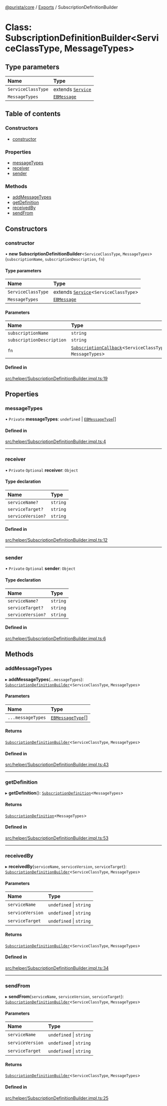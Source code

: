 [@purista/core](../README.md) / [Exports](../modules.md) / SubscriptionDefinitionBuilder

# Class: SubscriptionDefinitionBuilder<ServiceClassType, MessageTypes\>

## Type parameters

| Name | Type |
| :------ | :------ |
| `ServiceClassType` | extends [`Service`](Service.md) |
| `MessageTypes` | [`EBMessage`](../modules.md#ebmessage) |

## Table of contents

### Constructors

- [constructor](SubscriptionDefinitionBuilder.md#constructor)

### Properties

- [messageTypes](SubscriptionDefinitionBuilder.md#messagetypes)
- [receiver](SubscriptionDefinitionBuilder.md#receiver)
- [sender](SubscriptionDefinitionBuilder.md#sender)

### Methods

- [addMessageTypes](SubscriptionDefinitionBuilder.md#addmessagetypes)
- [getDefinition](SubscriptionDefinitionBuilder.md#getdefinition)
- [receivedBy](SubscriptionDefinitionBuilder.md#receivedby)
- [sendFrom](SubscriptionDefinitionBuilder.md#sendfrom)

## Constructors

### constructor

• **new SubscriptionDefinitionBuilder**<`ServiceClassType`, `MessageTypes`\>(`subscriptionName`, `subscriptionDescription`, `fn`)

#### Type parameters

| Name | Type |
| :------ | :------ |
| `ServiceClassType` | extends [`Service`](Service.md)<`ServiceClassType`\> |
| `MessageTypes` | [`EBMessage`](../modules.md#ebmessage) |

#### Parameters

| Name | Type |
| :------ | :------ |
| `subscriptionName` | `string` |
| `subscriptionDescription` | `string` |
| `fn` | [`SubscriptionCallback`](../modules.md#subscriptioncallback)<`ServiceClassType`, `MessageTypes`\> |

#### Defined in

[src/helper/SubscriptionDefinitionBuilder.impl.ts:19](https://github.com/sebastianwessel/purista/blob/774b686/src/helper/SubscriptionDefinitionBuilder.impl.ts#L19)

## Properties

### messageTypes

• `Private` **messageTypes**: `undefined` \| [`EBMessageType`](../enums/EBMessageType.md)[]

#### Defined in

[src/helper/SubscriptionDefinitionBuilder.impl.ts:4](https://github.com/sebastianwessel/purista/blob/774b686/src/helper/SubscriptionDefinitionBuilder.impl.ts#L4)

___

### receiver

• `Private` `Optional` **receiver**: `Object`

#### Type declaration

| Name | Type |
| :------ | :------ |
| `serviceName?` | `string` |
| `serviceTarget?` | `string` |
| `serviceVersion?` | `string` |

#### Defined in

[src/helper/SubscriptionDefinitionBuilder.impl.ts:12](https://github.com/sebastianwessel/purista/blob/774b686/src/helper/SubscriptionDefinitionBuilder.impl.ts#L12)

___

### sender

• `Private` `Optional` **sender**: `Object`

#### Type declaration

| Name | Type |
| :------ | :------ |
| `serviceName?` | `string` |
| `serviceTarget?` | `string` |
| `serviceVersion?` | `string` |

#### Defined in

[src/helper/SubscriptionDefinitionBuilder.impl.ts:6](https://github.com/sebastianwessel/purista/blob/774b686/src/helper/SubscriptionDefinitionBuilder.impl.ts#L6)

## Methods

### addMessageTypes

▸ **addMessageTypes**(...`messageTypes`): [`SubscriptionDefinitionBuilder`](SubscriptionDefinitionBuilder.md)<`ServiceClassType`, `MessageTypes`\>

#### Parameters

| Name | Type |
| :------ | :------ |
| `...messageTypes` | [`EBMessageType`](../enums/EBMessageType.md)[] |

#### Returns

[`SubscriptionDefinitionBuilder`](SubscriptionDefinitionBuilder.md)<`ServiceClassType`, `MessageTypes`\>

#### Defined in

[src/helper/SubscriptionDefinitionBuilder.impl.ts:43](https://github.com/sebastianwessel/purista/blob/774b686/src/helper/SubscriptionDefinitionBuilder.impl.ts#L43)

___

### getDefinition

▸ **getDefinition**(): [`SubscriptionDefinition`](../modules.md#subscriptiondefinition)<`MessageTypes`\>

#### Returns

[`SubscriptionDefinition`](../modules.md#subscriptiondefinition)<`MessageTypes`\>

#### Defined in

[src/helper/SubscriptionDefinitionBuilder.impl.ts:53](https://github.com/sebastianwessel/purista/blob/774b686/src/helper/SubscriptionDefinitionBuilder.impl.ts#L53)

___

### receivedBy

▸ **receivedBy**(`serviceName`, `serviceVersion`, `serviceTarget`): [`SubscriptionDefinitionBuilder`](SubscriptionDefinitionBuilder.md)<`ServiceClassType`, `MessageTypes`\>

#### Parameters

| Name | Type |
| :------ | :------ |
| `serviceName` | `undefined` \| `string` |
| `serviceVersion` | `undefined` \| `string` |
| `serviceTarget` | `undefined` \| `string` |

#### Returns

[`SubscriptionDefinitionBuilder`](SubscriptionDefinitionBuilder.md)<`ServiceClassType`, `MessageTypes`\>

#### Defined in

[src/helper/SubscriptionDefinitionBuilder.impl.ts:34](https://github.com/sebastianwessel/purista/blob/774b686/src/helper/SubscriptionDefinitionBuilder.impl.ts#L34)

___

### sendFrom

▸ **sendFrom**(`serviceName`, `serviceVersion`, `serviceTarget`): [`SubscriptionDefinitionBuilder`](SubscriptionDefinitionBuilder.md)<`ServiceClassType`, `MessageTypes`\>

#### Parameters

| Name | Type |
| :------ | :------ |
| `serviceName` | `undefined` \| `string` |
| `serviceVersion` | `undefined` \| `string` |
| `serviceTarget` | `undefined` \| `string` |

#### Returns

[`SubscriptionDefinitionBuilder`](SubscriptionDefinitionBuilder.md)<`ServiceClassType`, `MessageTypes`\>

#### Defined in

[src/helper/SubscriptionDefinitionBuilder.impl.ts:25](https://github.com/sebastianwessel/purista/blob/774b686/src/helper/SubscriptionDefinitionBuilder.impl.ts#L25)
